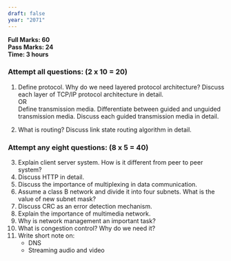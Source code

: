 ```yaml
---
draft: false
year: "2071"
---
```


**Full Marks: 60**\
**Pass Marks: 24**\
**Time: 3 hours**

### Attempt all questions: (2 x 10 = 20)

1. Define protocol. Why do we need layered protocol architecture? Discuss each layer of TCP/IP protocol architecture in detail.\
   OR\
   Define transmission media. Differentiate between guided and unguided transmission media. Discuss each guided transmission media in detail.

2. What is routing? Discuss link state routing algorithm in detail.

### Attempt any eight questions: (8 x 5 = 40)

3. Explain client server system. How is it different from peer to peer system?
4. Discuss HTTP in detail.
5. Discuss the importance of multiplexing in data communication.
6. Assume a class B network and divide it into four subnets. What is the value of new subnet mask?
7. Discuss CRC as an error detection mechanism.
8. Explain the importance of multimedia network.
9. Why is network management an important task?
10. What is congestion control? Why do we need it?
11. Write short note on:
    - DNS
    - Streaming audio and video
